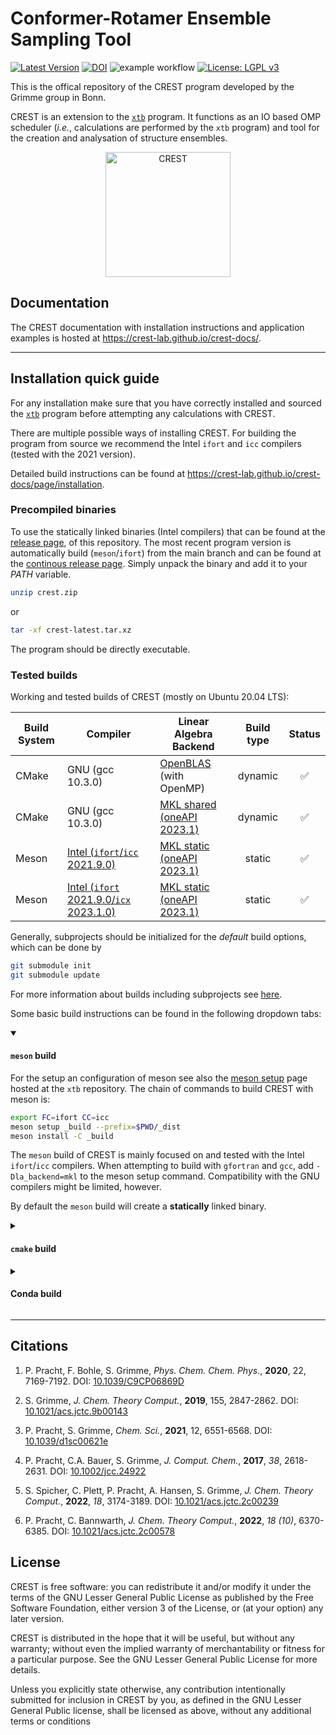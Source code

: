 # Conformer-Rotamer Ensemble Sampling Tool

[![Latest Version](https://img.shields.io/github/v/release/crest-lab/crest)](https://github.com/crest-lab/crest/releases/latest)
[![DOI](https://img.shields.io/badge/DOI-10.1039%2Fc9cp06869d%20-blue)](http://dx.doi.org/10.1039/c9cp06869d)
![example workflow](https://github.com/crest-lab/crest/actions/workflows/build.yml/badge.svg)
[![License: LGPL v3](https://img.shields.io/badge/License-LGPL_v3-blue.svg)](https://www.gnu.org/licenses/lgpl-3.0)


This is the offical repository of the CREST program developed by the Grimme group in Bonn.

CREST is an extension to the [`xtb`](https://github.com/grimme-lab/xtb) program.
It functions as an IO based OMP scheduler (*i.e.*, calculations are
performed by the `xtb` program) and tool for the creation and analysation of
structure ensembles.

<div align="center">
<img src="./assets/crest.png" alt="CREST" width="200">
</div>


## Documentation

The CREST documentation with installation instructions and application examples is hosted at <https://crest-lab.github.io/crest-docs/>.


---

## Installation quick guide

For any installation make sure that you have correctly installed and sourced the [`xtb`](https://github.com/grimme-lab/xtb) program before attempting any calculations with CREST.

There are multiple possible ways of installing CREST. 
For building the program from source we recommend the Intel `ifort` and `icc` compilers (tested with the 2021 version).

Detailed build instructions can be found at <https://crest-lab.github.io/crest-docs/page/installation>.








### Precompiled binaries

To use the statically linked binaries (Intel compilers)
that can be found at the [release page](https://github.com/crest-lab/crest/releases),
of this repository.
The most recent program version is automatically build (`meson`/`ifort`) from the main branch and can be found at the [continous release page](https://github.com/crest-lab/crest/releases/tag/latest).
Simply unpack the binary and add it to your *PATH* variable.
```bash
unzip crest.zip
```
or
```bash
tar -xf crest-latest.tar.xz
```
The program should be directly executable.

### Tested builds
Working and tested builds of CREST (mostly on Ubuntu 20.04 LTS):

| Build System | Compiler | Linear Algebra Backend | Build type     | Status     |
|--------------|----------|------------------------|:--------------:|:----------:|
| CMake | GNU (gcc 10.3.0)  | [OpenBLAS](https://github.com/xianyi/OpenBLAS) (with OpenMP) | dynamic | ✅ |
| CMake | GNU (gcc 10.3.0)  |  [MKL shared (oneAPI 2023.1)](https://www.intel.com/content/www/us/en/developer/tools/oneapi/onemkl.html) | dynamic | ✅ |
| Meson | [Intel (`ifort`/`icc` 2021.9.0)](https://www.intel.com/content/www/us/en/developer/tools/oneapi/toolkits.html)   | [MKL static (oneAPI 2023.1)](https://www.intel.com/content/www/us/en/developer/tools/oneapi/onemkl.html) | static  | ✅ |
| Meson | [Intel (`ifort` 2021.9.0/`icx` 2023.1.0)](https://www.intel.com/content/www/us/en/developer/tools/oneapi/toolkits.html)   | [MKL static (oneAPI 2023.1)](https://www.intel.com/content/www/us/en/developer/tools/oneapi/onemkl.html) | static  | ✅ |



Generally, subprojects should be initialized for the *default* build options, which can be done by 
```bash
git submodule init
git submodule update
```
For more information about builds including subprojects see [here](./subprojects/README.md).

Some basic build instructions can be found in the following dropdown tabs:

<details open>
<summary><h4><code>meson</code> build</h4></summary>
<!-- blank line to recover markdown format-->

For the setup an configuration of meson see also the [meson setup](https://github.com/grimme-lab/xtb/blob/master/meson/README.adoc) page hosted at the `xtb` repository.
The chain of commands to build CREST with meson is:

```bash
export FC=ifort CC=icc
meson setup _build --prefix=$PWD/_dist
meson install -C _build
```

The `meson` build of CREST is mainly focused on and tested with the Intel `ifort`/`icc` compilers.
When attempting to build with `gfortran` and `gcc`, add `-Dla_backend=mkl` to the meson setup command. Compatibility with the GNU compilers might be limited, however.

By default the `meson` build will create a **statically** linked binary.
</details>

<details>
<summary><h4><code>cmake</code> build</h4></summary>
<!-- blank line to recover markdown format-->

For the setup of CMake see also the [CMake setup](https://github.com/grimme-lab/xtb/blob/master/cmake/README.adoc) page hosted at the `xtb` repository.
Building CREST with CMake works with the following chain of commands:
```bash
export FC=gfortran CC=gcc
cmake -B _build -DCMAKE_BUILD_TYPE=Release
```
and then to build the CREST binary
```bash
make -C _build
```

The CMake build of CREST is focused on and tested with the GNU `gfortran`/`gcc` compilers. The Intel compilers could technically be used as well, but in our experience 

By default the `cmake` build will create a **dynamically** linked binary.
</details>

<details>
<summary><h4>Conda build</h4></summary>
<!-- blank line to recover markdown format-->

A [conda-forge](https://github.com/conda-forge) feedstock is maintained at <https://github.com/conda-forge/crest-feedstock>.

Installing CREST from the `conda-forge` channel can be achieved by adding `conda-forge` to your channels with:

```
conda config --add channels conda-forge
conda config --set channel_priority strict
```

Once the `conda-forge` channel has been enabled, CREST can be installed with `conda`:

```
conda install crest
```

The confa-forge distribution is based on a CMake/`gfortran` build. 
</details>


---

## Citations

1. P. Pracht, F. Bohle, S. Grimme, *Phys. Chem. Chem. Phys.*, **2020**, 22, 7169-7192.
  DOI: [10.1039/C9CP06869D](https://dx.doi.org/10.1039/C9CP06869D)

2. S. Grimme, *J. Chem. Theory Comput.*, **2019**, 155, 2847-2862.
  DOI: [10.1021/acs.jctc.9b00143](https://dx.doi.org/10.1021/acs.jctc.9b00143)

3. P. Pracht, S. Grimme, *Chem. Sci.*, **2021**, 12, 6551-6568.
  DOI: [10.1039/d1sc00621e](https://dx.doi.org/10.1039/d1sc00621e)

4. P. Pracht, C.A. Bauer, S. Grimme, *J. Comput. Chem.*, **2017**, *38*, 2618-2631. 
  DOI: [10.1002/jcc.24922](https://dx.doi.org/10.1002/jcc.24922)

5. S. Spicher, C. Plett, P. Pracht, A. Hansen, S. Grimme,  *J. Chem. Theory Comput.*, **2022**,
  *18*, 3174-3189. DOI: [10.1021/acs.jctc.2c00239](https://dx.doi.org/10.1021/acs.jctc.2c00239)

6. P. Pracht, C. Bannwarth, *J. Chem. Theory Comput.*, **2022**, *18 (10)*, 6370-6385. DOI: [10.1021/acs.jctc.2c00578](https://dx.doi.org/10.1021/acs.jctc.2c00578)

## License

CREST is free software: you can redistribute it and/or modify it under the terms of the GNU Lesser General Public License as published by the Free Software Foundation, either version 3 of the License, or (at your option) any later version.

CREST is distributed in the hope that it will be useful, but without any warranty; without even the implied warranty of merchantability or fitness for a particular purpose. See the GNU Lesser General Public License for more details.

Unless you explicitly state otherwise, any contribution intentionally submitted for inclusion in CREST by you, as defined in the GNU Lesser General Public license, shall be licensed as above, without any additional terms or conditions
